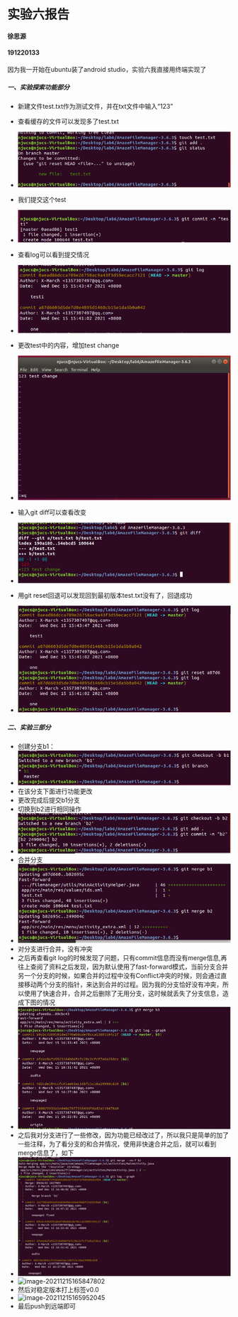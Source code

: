 # 实验六报告

#### 徐思源

#### 191220133

因为我一开始在ubuntu装了android studio，实验六我直接用终端实现了

##### 一、实验探索功能部分

- 新建文件test.txt作为测试文件，并在txt文件中输入“123”

- 查看缓存的文件可以发现多了test.txt

- ![image-20211215154148402](.\ref\image-20211215154148402.png)

- 我们提交这个test

- ![image-20211215154404358](.\ref\image-20211215154404358.png)

- 查看log可以看到提交情况

- ![image-20211215154428094](.\ref\image-20211215154428094-1639554268368.png)

- 更改test中的内容，增加test change

- ![image-20211215154528028](.\ref\image-20211215154528028.png)

- 输入git diff可以查看改变

- ![image-20211215154741334](.\ref\image-20211215154741334.png)

- 用git reset回退可以发现回到最初版本test.txt没有了，回退成功

- ![image-20211215154921433](.\ref\image-20211215154921433-1639554561630.png)

  

##### 二、实验三部分

- 创建分支b1：
- **![image-20211215155012104](.\ref\image-20211215155012104.png)**
- 在该分支下面进行功能更改
- 更改完成后提交b1分支
- 切换到b2进行相同操作
- ![image-20211215160136788](.\ref\image-20211215160136788.png)
- 合并分支
- ![image-20211215160345021](.\ref\image-20211215160345021.png)
- 对分支进行合并，没有冲突
- 之后再查看git log的时候发现了问题，只有commit信息而没有merge信息,再往上查阅了资料之后发现，因为默认使用了fast-forward模式，当前分支合并另一个分支的时候，如果合并的过程中没有Conflict冲突的时候，则会通过直接移动两个分支的指针，来达到合并的过程。因为我的分支恰好没有冲突，所以使用了快速合并，合并之后删除了无用分支，这时候就丢失了分支信息，造成下图的情况
- ![image-20211215165540953](.\ref\image-20211215165540953.png)
- 之后我对分支进行了一些修改，因为功能已经改过了，所以我只是简单的加了一些注释，为了看分支的和合并情况，使用非快速合并之后，就可以看到merge信息了，如下
- ![image-20211215165825576](.\ref\image-20211215165825576.png)
- ![image-20211215165847802](\ref\image-20211215165847802.png)
- 然后对稳定版本打上标签v0.0
- ![image-20211215165952045](\ref\image-20211215165952045.png)
- 最后push到远端即可

